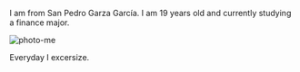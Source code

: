 I am from San Pedro Garza García. I am 19 years old and currently studying a finance major.

![photo-me](.Personal-Webpage/Assets/Photos/photo-me.jpg)

Everyday I excersize.